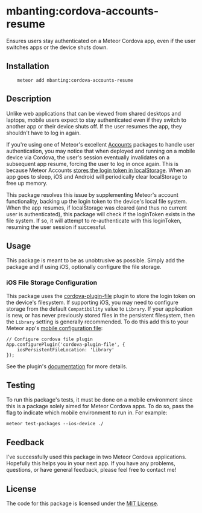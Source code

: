 # mbanting:cordova-accounts-resume

Ensures users stay authenticated on a Meteor Cordova app, even if the user switches apps or the device shuts down. 

## Installation

```
    meteor add mbanting:cordova-accounts-resume
```

## Description

Unlike web applications that can be viewed from shared desktops and laptops, mobile users expect to stay authenticated even if they switch to another app or their device shuts off. If the user resumes the app, they shouldn't have to log in again.

If you're using one of Meteor's excellent [Accounts](https://www.meteor.com/accounts) packages to handle user authentication, you may notice that when deployed and running on a mobile device via Cordova, the user's session eventually invalidates on a subsequent app resume, forcing the user to log in once again. This is because Meteor Accounts [stores the login token in localStorage](https://github.com/meteor/meteor/blob/master/packages/accounts-base/localstorage_token.js#L43). When an app goes to sleep, iOS and Android will periodically clear localStorage to free up memory.

This package resolves this issue by supplementing Meteor's account functionality, backing up the login token to the device's local file system. When the app resumes, if localStorage was cleared (and thus no current user is authenticated), this package will check if the loginToken exists in the file system. If so, it will attempt to re-authenticate with this loginToken, resuming the user session if successful.

## Usage

This package is meant to be as unobtrusive as possible. Simply add the package and if using iOS, optionally configure the file storage.

### iOS File Storage Configuration 
This package uses the [cordova-plugin-file](https://github.com/apache/cordova-plugin-file) plugin to store the login token on the device's filesystem. If supporting iOS, you may need to configure storage from the default `Compatibility` value to `Library`. If your application is new, or has never previously stored files in the persistent filesystem, then the `Library` setting is generally recommended. To do this add this to your Meteor app's [mobile configuration file](http://docs.meteor.com/#/full/mobileconfigjs):
```
// Configure cordova file plugin
App.configurePlugin('cordova-plugin-file', {
    iosPersistentFileLocation: 'Library'
});
```
See the plugin's [documentation](https://github.com/apache/cordova-plugin-file#ios-persistent-storage-location) for more details.

## Testing

To run this package's tests, it must be done on a mobile environment since this is a package solely aimed for Meteor
 Cordova apps. To do so, pass the flag to indicate which mobile environment to run in. For example:

```
meteor test-packages --ios-device ./
```

## Feedback
I've successfully used this package in two Meteor Cordova applications. Hopefully this helps you in your next app. If you have any problems, questions, or have general feedback, please feel free to contact me!

## License
The code for this package is licensed under the [MIT License](http://opensource.org/licenses/MIT).
